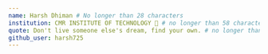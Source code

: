 ```yaml
---
name: Harsh Dhiman # No longer than 28 characters
institution: CMR INSTITUTE OF TECHNOLOGY 🚩 # no longer than 58 characters
quote: Don't live someone else's dream, find your own. # no longer than 100 characters, avoid using quotes(") to guarantee the format remains the same.
github_user: harsh725
---
```

